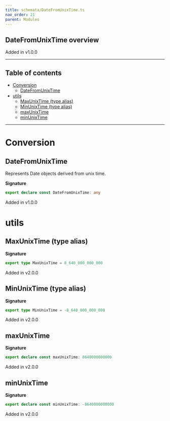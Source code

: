 ```yaml
---
title: schemata/DateFromUnixTime.ts
nav_order: 21
parent: Modules
---
```


## DateFromUnixTime overview

Added in v1.0.0

---

<h2 class="text-delta">Table of contents</h2>

- [Conversion](#conversion)
  - [DateFromUnixTime](#datefromunixtime)
- [utils](#utils)
  - [MaxUnixTime (type alias)](#maxunixtime-type-alias)
  - [MinUnixTime (type alias)](#minunixtime-type-alias)
  - [maxUnixTime](#maxunixtime)
  - [minUnixTime](#minunixtime)

---

# Conversion

## DateFromUnixTime

Represents Date objects derived from unix time.

**Signature**

```ts
export declare const DateFromUnixTime: any
```

Added in v1.0.0

# utils

## MaxUnixTime (type alias)

**Signature**

```ts
export type MaxUnixTime = 8_640_000_000_000
```

Added in v2.0.0

## MinUnixTime (type alias)

**Signature**

```ts
export type MinUnixTime = -8_640_000_000_000
```

Added in v2.0.0

## maxUnixTime

**Signature**

```ts
export declare const maxUnixTime: 8640000000000
```

Added in v2.0.0

## minUnixTime

**Signature**

```ts
export declare const minUnixTime: -8640000000000
```

Added in v2.0.0
